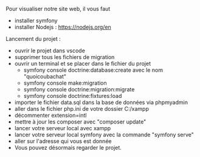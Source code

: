 Pour visualiser notre site web, il vous faut
  - installer symfony
  - installer Nodejs : https://nodejs.org/en

Lancement du projet :
  - ouvrir le projet dans vscode
  - supprimer tous les fichiers de migration
  - ouvrir un terminal et se placer dans le fichier du projet
      - symfony console doctrine:database:create avec le nom "quoicoubachat"
      - symfony console make:migration
      - symfony console doctrine:migration:migrate
      - symfony console doctrine:fixtures:load
  - importer le fichier data.sql dans la base de données via phpmyadmin
  - aller dans le fichier php.ini de votre dossier C:/xampp
  - décommenter extension=intl
  - mettre à jour les composer avec "composer update"
  - lancer votre serveur local avec xampp
  - lancer votre serveur local symfony avec la commande "symfony serve"
  - aller sur l'adresse qui vous est donnée
  - Vous pouvez désormais regarder le projet.
